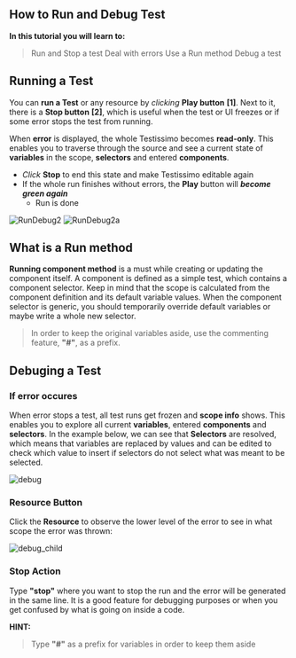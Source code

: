 ## How to Run and Debug Test

**In this tutorial you will learn to:**
> Run and Stop a test
> Deal with errors
> Use a Run method
> Debug a test

## Running a Test
You can **run a Test** or any resource by *clicking* **Play button** **[1]**. Next to it, there is a **Stop button** **[2]**, which is useful when the test or UI freezes or if some error stops the test from running. 

When **error** is displayed, the whole Testissimo becomes **read-only**. This enables you to traverse through the source and see a current state of **variables** in the scope, **selectors** and entered **components**. 
- *Click* **Stop** to end this state and make Testissimo editable again
- If the whole run finishes without errors, the **Play** button will ***become green again***
  - Run is done 
 
 ![RunDebug2](https://testissimo.github.io/documentation/images/RunDebug2.png) ![RunDebug2a](https://testissimo.github.io/documentation/images/RunDebug2a.png)

## What is a Run method
**Running component method** is a must while creating or updating the component itself. A component is defined as a simple test, which contains a component selector. Keep in mind that the scope is calculated from the component definition and its default variable values. When the component selector is generic, you should temporarily override default variables or maybe write a whole new selector. 

> In order to keep the original variables aside, use the commenting feature, **"#"**, as a prefix.

## Debuging a Test
### If error occures
When error stops a test, all test runs get frozen and **scope info** shows. This enables you to explore all current **variables**, entered **components** and **selectors**. In the example below, we can see that **Selectors** are resolved, which means that variables are replaced by values and can be edited to check which value to insert if selectors do not select what was meant to be selected.

![debug](https://testissimo.github.io/documentation/images/debug.png)

### Resource Button
Click the **Resource** to observe the lower level of the error to see in what scope the error was thrown:

![debug_child](https://testissimo.github.io/documentation/images/debug_child.png)

 ### Stop Action
Type **"stop"** where you want to stop the run and the error will be generated in the same line. It is a good feature for debugging purposes or when you get confused by what is going on inside a code.

**HINT:**
> Type **"#"** as a prefix for variables in order to keep them aside


